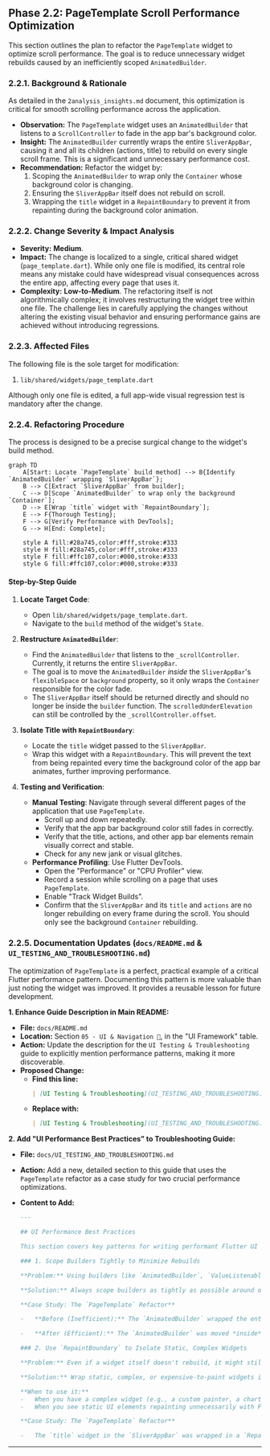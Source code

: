 
## Phase 2.2: PageTemplate Scroll Performance Optimization

This section outlines the plan to refactor the `PageTemplate` widget to optimize scroll performance. The goal is to reduce unnecessary widget rebuilds caused by an inefficiently scoped `AnimatedBuilder`.

### 2.2.1. Background & Rationale

As detailed in the `2analysis_insights.md` document, this optimization is critical for smooth scrolling performance across the application.

-   **Observation:** The `PageTemplate` widget uses an `AnimatedBuilder` that listens to a `ScrollController` to fade in the app bar's background color.
-   **Insight:** The `AnimatedBuilder` currently wraps the entire `SliverAppBar`, causing it and all its children (actions, title) to rebuild on every single scroll frame. This is a significant and unnecessary performance cost.
-   **Recommendation:** Refactor the widget by:
    1.  Scoping the `AnimatedBuilder` to wrap only the `Container` whose background color is changing.
    2.  Ensuring the `SliverAppBar` itself does not rebuild on scroll.
    3.  Wrapping the `title` widget in a `RepaintBoundary` to prevent it from repainting during the background color animation.

### 2.2.2. Change Severity & Impact Analysis

-   **Severity:** **Medium**.
-   **Impact:** The change is localized to a single, critical shared widget (`page_template.dart`). While only one file is modified, its central role means any mistake could have widespread visual consequences across the entire app, affecting every page that uses it.
-   **Complexity:** **Low-to-Medium**. The refactoring itself is not algorithmically complex; it involves restructuring the widget tree within one file. The challenge lies in carefully applying the changes without altering the existing visual behavior and ensuring performance gains are achieved without introducing regressions.

### 2.2.3. Affected Files

The following file is the sole target for modification:

1.  `lib/shared/widgets/page_template.dart`

Although only one file is edited, a full app-wide visual regression test is mandatory after the change.

### 2.2.4. Refactoring Procedure

The process is designed to be a precise surgical change to the widget's build method.

```mermaid
graph TD
    A[Start: Locate `PageTemplate` build method] --> B{Identify `AnimatedBuilder` wrapping `SliverAppBar`};
    B --> C[Extract `SliverAppBar` from builder];
    C --> D[Scope `AnimatedBuilder` to wrap only the background `Container`];
    D --> E[Wrap `title` widget with `RepaintBoundary`];
    E --> F{Thorough Testing};
    F --> G[Verify Performance with DevTools];
    G --> H[End: Complete];

    style A fill:#28a745,color:#fff,stroke:#333
    style H fill:#28a745,color:#fff,stroke:#333
    style F fill:#ffc107,color:#000,stroke:#333
    style G fill:#ffc107,color:#000,stroke:#333
```

#### Step-by-Step Guide

1.  **Locate Target Code**:
    *   Open `lib/shared/widgets/page_template.dart`.
    *   Navigate to the `build` method of the widget's `State`.

2.  **Restructure `AnimatedBuilder`**:
    *   Find the `AnimatedBuilder` that listens to the `_scrollController`. Currently, it returns the entire `SliverAppBar`.
    *   The goal is to move the `AnimatedBuilder` *inside* the `SliverAppBar`'s `flexibleSpace` or `background` property, so it only wraps the `Container` responsible for the color fade.
    *   The `SliverAppBar` itself should be returned directly and should no longer be inside the `builder` function. The `scrolledUnderElevation` can still be controlled by the `_scrollController.offset`.

3.  **Isolate Title with `RepaintBoundary`**:
    *   Locate the `title` widget passed to the `SliverAppBar`.
    *   Wrap this widget with a `RepaintBoundary`. This will prevent the text from being repainted every time the background color of the app bar animates, further improving performance.

4.  **Testing and Verification**:
    *   **Manual Testing**: Navigate through several different pages of the application that use `PageTemplate`.
        *   Scroll up and down repeatedly.
        *   Verify that the app bar background color still fades in correctly.
        *   Verify that the title, actions, and other app bar elements remain visually correct and stable.
        *   Check for any new jank or visual glitches.
    *   **Performance Profiling**: Use Flutter DevTools.
        *   Open the "Performance" or "CPU Profiler" view.
        *   Record a session while scrolling on a page that uses `PageTemplate`.
        *   Enable "Track Widget Builds".
        *   Confirm that the `SliverAppBar` and its `title` and `actions` are no longer rebuilding on every frame during the scroll. You should only see the background `Container` rebuilding.

### 2.2.5. Documentation Updates (`docs/README.md` & `UI_TESTING_AND_TROUBLESHOOTING.md`)

The optimization of `PageTemplate` is a perfect, practical example of a critical Flutter performance pattern. Documenting this pattern is more valuable than just noting the widget was improved. It provides a reusable lesson for future development.

**1. Enhance Guide Description in Main README:**

*   **File:** `docs/README.md`
*   **Location:** Section `05 · UI & Navigation 🎨`, in the "UI Framework" table.
*   **Action:** Update the description for the `UI Testing & Troubleshooting` guide to explicitly mention performance patterns, making it more discoverable.
*   **Proposed Change:**
    *   **Find this line:**
        ```markdown
        | [UI Testing & Troubleshooting](UI_TESTING_AND_TROUBLESHOOTING.md) | Widget testing setup, troubleshooting common UI issues & performance tips. |
        ```
    *   **Replace with:**
        ```markdown
        | [UI Testing & Troubleshooting](UI_TESTING_AND_TROUBLESHOOTING.md) | Widget testing setup, troubleshooting common UI issues & key **UI performance patterns**. |
        ```

**2. Add "UI Performance Best Practices" to Troubleshooting Guide:**

*   **File:** `docs/UI_TESTING_AND_TROUBLESHOOTING.md`
*   **Action:** Add a new, detailed section to this guide that uses the `PageTemplate` refactor as a case study for two crucial performance optimizations.
*   **Content to Add:**

    ```markdown
    ---
    
    ## UI Performance Best Practices
    
    This section covers key patterns for writing performant Flutter UI code, preventing common sources of jank and unnecessary builds.
    
    ### 1. Scope Builders Tightly to Minimize Rebuilds
    
    **Problem:** Using builders like `AnimatedBuilder`, `ValueListenableBuilder`, or `BlocBuilder` around large widget trees is a common source of performance issues. If the builder wraps a complex widget, the entire widget and all its children will be rebuilt every time the listened-to object changes, even if only a small part of the UI actually needs to be updated.
    
    **Solution:** Always scope builders as tightly as possible around only the widgets that need to be rebuilt. Move the builder down the widget tree so it wraps the smallest possible widget.
    
    **Case Study: The `PageTemplate` Refactor**
    
    -   **Before (Inefficient):** The `AnimatedBuilder` wrapped the entire `SliverAppBar`, causing it and its `title` and `actions` to rebuild on every scroll frame just to update the background color.
    
    -   **After (Efficient):** The `AnimatedBuilder` was moved *inside* the `SliverAppBar`'s `flexibleSpace` property. Now, it rebuilds *only* the `Container` responsible for the background color, leaving the rest of the app bar static and efficient.
    
    ### 2. Use `RepaintBoundary` to Isolate Static, Complex Widgets
    
    **Problem:** Even if a widget itself doesn't rebuild, it might still be forced to *repaint* if its parent changes. In the `PageTemplate` example, the changing background color of the app bar could cause the `title` widget to repaint on every frame, which is inefficient.
    
    **Solution:** Wrap static, complex, or expensive-to-paint widgets inside a `RepaintBoundary`. This creates a separate paint layer for the widget. The Flutter framework can then skip repainting this layer entirely if its contents haven't changed, even if other things around it are changing.
    
    **When to use it:**
    -   When you have a complex widget (e.g., a custom painter, a chart) inside an animated container.
    -   When you see static UI elements repainting unnecessarily with Flutter DevTools' "Highlight Repaints" feature.
    
    **Case Study: The `PageTemplate` Refactor**
    
    -   The `title` widget in the `SliverAppBar` was wrapped in a `RepaintBoundary`. This prevents it from being repainted every time the background color behind it animates, further improving scroll performance.
    
    ```

---
